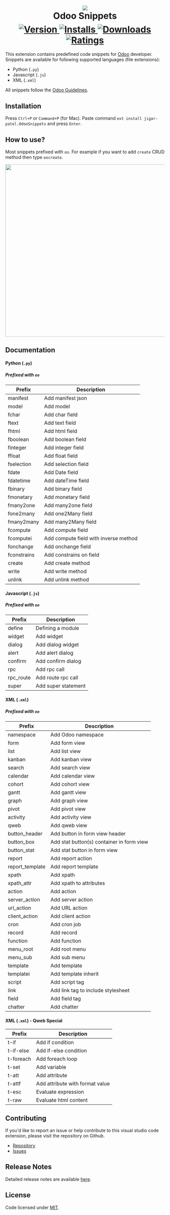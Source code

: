<h1 align="center">
    <a href="https://marketplace.visualstudio.com/items?itemName=jigar-patel.OdooSnippets">
        <img src="https://raw.githubusercontent.com/jat-odoo/VscOdooSnippets/master/images/icon.png"/>
    </a>
    <div>Odoo Snippets</div>
    <div style="margin: 0.3em auto;">
        <a href="https://marketplace.visualstudio.com/items?itemName=jigar-patel.OdooSnippets">
            <img src="https://img.shields.io/visual-studio-marketplace/v/jigar-patel.OdooSnippets.svg?label=Version&color=875A7B" alt="Version"/>
        </a>
        <a href="https://marketplace.visualstudio.com/items?itemName=jigar-patel.OdooSnippets">
            <img src="https://img.shields.io/visual-studio-marketplace/i/jigar-patel.OdooSnippets.svg?label=Installs&color=875A7B" alt="Installs"/>
        </a>
        <a href="https://marketplace.visualstudio.com/items?itemName=jigar-patel.OdooSnippets">
            <img src="https://img.shields.io/visual-studio-marketplace/d/jigar-patel.OdooSnippets.svg?label=Downloads&color=875A7B" alt="Downloads"/>
        </a>
        <a href="https://marketplace.visualstudio.com/items?itemName=jigar-patel.OdooSnippets&ssr=false#review-details">
            <img src="https://img.shields.io/visual-studio-marketplace/r/jigar-patel.OdooSnippets.svg?label=Rating&color=875A7B" alt="Ratings"/>
        </a>
    </div>
</h1>

This extension contains predefined code snippets for [Odoo](https://www.odoo.com/) developer. Snippets are available for following supported languages (file extensions):
* Python (`.py`)
* Javascript (`.js`)
* XML (`.xml`)

All snippets follow the [Odoo Guidelines](https://www.odoo.com/documentation/12.0/reference/guidelines.html).

## Installation

Press `Ctrl+P` or `Command+P` (for Mac). Paste command `ext install jigar-patel.OdooSnippets` and press `Enter`.

## How to use?

Most snippets prefixed with `oo`. For example if you want to add `create` CRUD method then type `oocreate`.

<img src="https://raw.githubusercontent.com/jat-odoo/VscOdooSnippets/master/images/demo.gif" width="624" height="544"/>

## Documentation

#### Python (`.py`)

##### Prefixed with `oo`
Prefix | Description
------------ | -------------
manifest | Add manifest json
model | Add model
fchar | Add char field
ftext | Add text field
fhtml | Add html field
fboolean | Add boolean field
finteger | Add integer field
ffloat | Add float field
fselection | Add selection field
fdate | Add Date field
fdatetime | Add dateTime field
fbinary | Add binary field
fmonetary | Add monetary field
fmany2one | Add many2one field
fone2many | Add one2Many field
fmany2many | Add many2Many field
fcompute | Add compute field
fcomputei | Add compute field with inverse method
fonchange | Add onchange field
fconstrains | Add constrains on field
create | Add create method
write | Add write method
unlink | Add unlink method

#### Javascript (`.js`)

##### Prefixed with `oo`
Prefix | Description
------------ | -------------
define | Defining a module
widget | Add widget
dialog | Add dialog widget
alert | Add alert dialog
confirm | Add confirm dialog
rpc | Add rpc call
rpc_route | Add route rpc call
super | Add super statement

#### XML (`.xml`)

##### Prefixed with `oo`
Prefix | Description
------------ | -------------
namespace | Add Odoo namespace
form | Add form view
list | Add list view
kanban | Add kanban view
search | Add search view
calendar | Add calendar view
cohort | Add cohort view
gantt | Add gantt view
graph | Add graph view
pivot | Add pivot view
activity | Add activity view
qweb | Add qweb view
button_header | Add button in form view header
button_box | Add stat button(s) container in form view
button_stat | Add stat button in form view
report | Add report action
report_template | Add report template
xpath | Add xpath
xpath_attr | Add xpath to attributes
action | Add action
server_action | Add server action
url_action | Add URL action
client_action | Add client action
cron | Add cron job
record | Add record
function | Add function
menu_root | Add root menu
menu_sub | Add sub menu
template | Add template
templatei | Add template inherit
script | Add script tag
link | Add link tag to include stylesheet
field | Add field tag
chatter | Add chatter

#### XML (`.xml`) - Qweb Special

Prefix | Description
------------ | -------------
t-if | Add if condition
t-if-else | Add if-else condition
t-foreach | Add foreach loop
t-set | Add variable
t-att | Add attribute
t-attf | Add attribute with format value
t-esc | Evaluate expression
t-raw | Evaluate html content

## Contributing
If you'd like to report an issue or help contribute to this visual studio code extension, please visit the repository on Github.

- [Repository](https://github.com/jat-odoo/VscOdooSnippets)
- [Issues](https://github.com/jat-odoo/VscOdooSnippets/issues)

## Release Notes

Detailed release notes are available [here](CHANGELOG.md).

## License

Code licensed under [MIT](LICENSE).